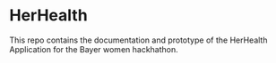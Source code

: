 # HerHealth
This repo contains the documentation and prototype of the HerHealth Application for the Bayer women hackhathon.
